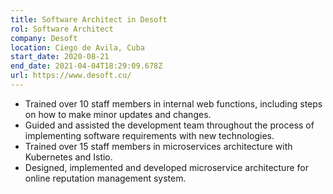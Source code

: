 ```yaml
---
title: Software Architect in Desoft
rol: Software Architect
company: Desoft
location: Ciego de Avila, Cuba
start_date: 2020-08-21
end_date: 2021-04-04T18:29:09.678Z
url: https://www.desoft.cu/
---
```

* Trained over 10 staff members in internal web functions, including steps on how to make minor updates and changes.
* Guided and assisted the development team throughout the process of implementing software requirements with new technologies.
* Trained over 15 staff members in microservices architecture with Kubernetes and Istio.
* Designed, implemented and developed microservice architecture for online reputation management system.
